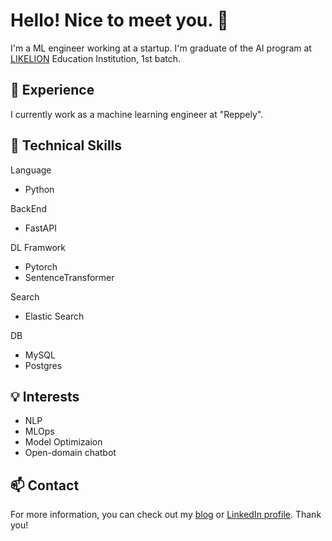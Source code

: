 # Hello! Nice to meet you. 👋

I'm a ML engineer working at a startup.
I'm graduate of the AI program at [LIKELION](https://www.likelion.net) Education Institution, 1st batch.

## 💼 Experience

I currently work as a machine learning engineer at "Reppely". 

## 🚀 Technical Skills

Language
- Python

BackEnd
- FastAPI

DL Framwork
- Pytorch
- SentenceTransformer

Search
- Elastic Search

DB
- MySQL
- Postgres

## 💡 Interests

- NLP
- MLOps
- Model Optimizaion
- Open-domain chatbot

## 📫 Contact

For more information, you can check out my [blog](https://velog.io/@acdongpgm) or [LinkedIn profile](https://www.linkedin.com/in/%EC%A2%85%EB%AF%BC-%EC%98%A4-b1555a202/). Thank you!
